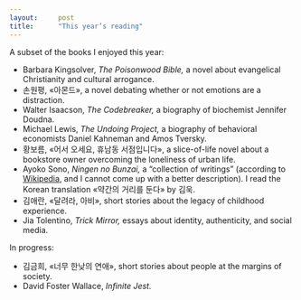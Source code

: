 ```yaml
---
layout:     post
title:      "This year’s reading"
---
```


A subset of the books I enjoyed this year:
- Barbara Kingsolver, *The Poisonwood Bible,* a novel about evangelical Christianity and cultural arrogance. 
- 손원평, «아몬드», a novel debating whether or not emotions are a distraction.
- Walter Isaacson, *The Codebreaker,* a biography of biochemist Jennifer Doudna.
- Michael Lewis, *The Undoing Project,* a biography of behavioral economists Daniel Kahneman and Amos Tversky.
- 황보름, «어서 오세요, 휴남동 서점입니다», a slice-of-life novel about a bookstore owner overcoming the loneliness of urban life.
- Ayoko Sono, *Ningen no Bunzai,* a “collection of writings” (according to [Wikipedia](https://en.wikipedia.org/wiki/Ayako_Sono#Works), and I cannot come up with a better description). I read the Korean translation «약간의 거리를 둔다» by 김욱.
- 김애란, «달려라, 아비», short stories about the legacy of childhood experience.
- Jia Tolentino, *Trick Mirror,* essays about identity, authenticity, and social media.

In progress:
- 김금희, «너무 한낮의 연애», short stories about people at the margins of society. 
- David Foster Wallace, *Infinite Jest.*

